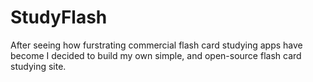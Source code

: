 # StudyFlash

After seeing how furstrating commercial flash card studying apps have become I decided to build my own simple, and open-source flash card studying site.
